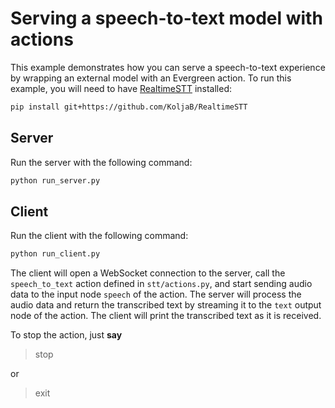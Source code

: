 # Serving a speech-to-text model with actions

This example demonstrates how you can serve a speech-to-text experience by
wrapping an external model with an Evergreen action. To run this example,
you will need to have [RealtimeSTT](https://github.com/KoljaB/RealtimeSTT)
installed:

```bash
pip install git+https://github.com/KoljaB/RealtimeSTT
```

## Server

Run the server with the following command:

```bash
python run_server.py
```

## Client

Run the client with the following command:

```bash
python run_client.py
```

The client will open a WebSocket connection to the server, call the
`speech_to_text` action defined in `stt/actions.py`, and start sending
audio data to the input node `speech` of the action. The server will process
the audio data and return the transcribed text by streaming it to the
`text` output node of the action. The client will print the transcribed text
as it is received.

To stop the action, just __say__
> stop

or
> exit